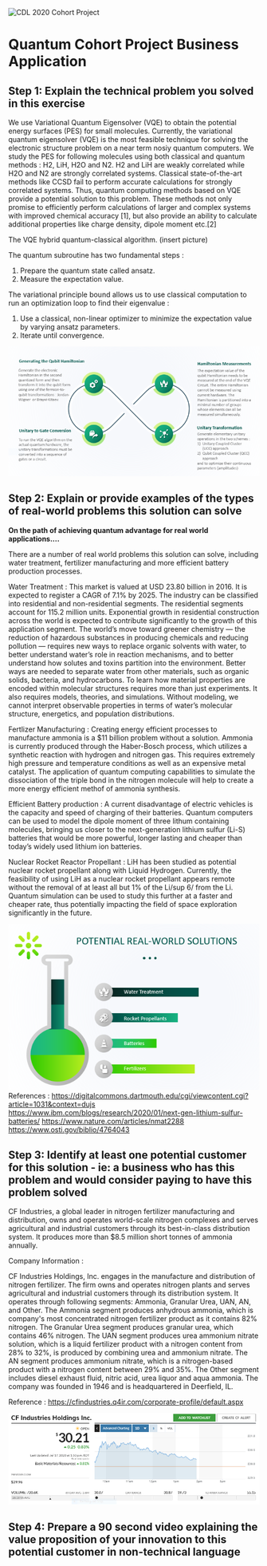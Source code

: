 ![CDL 2020 Cohort Project](../figures/CDL_logo.jpg)
# Quantum Cohort Project Business Application

## Step 1: Explain the technical problem you solved in this exercise

We use Variational Quantum Eigensolver (VQE) to obtain the potential energy surfaces (PES) for small molecules. Currently, the variational quantum eigensolver (VQE) is the most feasible technique for solving the electronic structure problem on a near term nosiy quantum computers. We study the PES for following molecules using both classical and quantum methods : H2, LiH, H2O and N2. H2 and LiH are weakly correlated while H2O and N2 are strongly correlated systems. Classical state-of-the-art methods like CCSD fail to perform accurate calculations for strongly correlated systems. Thus, quantum computing methods based on VQE provide a potential solution to this problem. These methods not only promise to efficiently perform calculations of larger and complex systems with improved chemical accuracy [1], but also provide an ability to calculate additional properties like charge density, dipole moment etc.[2]

The VQE hybrid quantum-classical algorithm. (insert picture)

The quantum subroutine has two fundamental steps :
1) Prepare the quantum state called ansatz.
2) Measure the expectation value.

The variational principle bound allows us to use classical computation to run an optimization loop to find their eigenvalue :
1) Use a classical, non-linear optimizer to minimize the expectation value by varying ansatz parameters.
2) Iterate until convergence.

![VQE](VQE_Diagram.PNG)

## Step 2: Explain or provide examples of the types of real-world problems this solution can solve

**On the path of achieving quantum advantage for real world applications....**

There are a number of real world problems this solution can solve, including water treatment, fertilizer manufacturing and more efficient battery production processes.

Water Treatment : This market is valued at USD 23.80 billion in 2016. It is expected to register a CAGR of 7.1% by 2025. The industry can be classified into residential and non-residential segments. The residential segments account for 115.2 million units. Exponential growth in residential construction across the world is expected to contribute significantly to the growth of this application segment. The world’s move toward greener chemistry — the reduction of hazardous substances in producing chemicals and reducing pollution — requires new ways to replace organic solvents with water, to better understand water’s role in reaction mechanisms, and to better understand how solutes and toxins partition into the environment. Better ways are needed to separate water from other materials, such as organic solids, bacteria, and hydrocarbons. To learn how material properties are encoded within molecular structures requires more than just experiments. It also requires models, theories, and simulations. Without modeling, we cannot interpret observable properties in terms of water’s molecular structure, energetics, and population distributions.

Fertlizer Manufacturing : Creating energy efficient processes to manufacture ammonia is a $11 billion problem without a solution. Ammonia is currently produced through the Haber-Bosch process, which utilizes a synthetic reaction with hydrogen and nitrogen gas. This requires extremely high pressure and temperature conditions as well as an expensive metal catalyst. The application of quantum computing capabilities to simulate the dissociation of the triple bond in the nitrogen molecule will help to create a more energy efficient methof of ammonia synthesis.

Efficient Battery production : A current disadvantage of electric vehicles is the capacity and speed of charging of their batteries. Quantum computers can be used to model the dipole moment of three lithum containing molecules, bringing us closer to the next-generation lithium sulfur (Li-S) batteries that would be more powerful, longer lasting and cheaper than today’s widely used lithium ion batteries.

Nuclear Rocket Reactor Propellant : LiH has been studied as potential nuclear rocket propellant along with Liquid Hydrogen. Currently, the feasibility of using LiH as a nuclear rocket propellant appears remote without the removal of at least all but 1% of the Li/sup 6/ from the Li. Quantum simulation can be used to study this further at a faster and cheaper rate, thus potentially impacting the field of space exploration significantly in the future.

![Real World Solutions](RealWorldSolutions.PNG)
References :
https://digitalcommons.dartmouth.edu/cgi/viewcontent.cgi?article=1031&context=dujs
https://www.ibm.com/blogs/research/2020/01/next-gen-lithium-sulfur-batteries/
https://www.nature.com/articles/nmat2288
https://www.osti.gov/biblio/4764043

## Step 3: Identify at least one potential customer for this solution - ie: a business who has this problem and would consider paying to have this problem solved

CF Industries, a global leader in nitrogen fertilizer manufacturing and distribution, owns and operates world-scale nitrogen complexes and serves agricultural and industrial customers through its best-in-class distribution system. It produces more than $8.5 million short tonnes of ammonia annually.

Company Information :

CF Industries Holdings, Inc. engages in the manufacture and distribution of nitrogen fertilizer. The firm owns and operates nitrogen plants and serves agricultural and industrial customers through its distribution system. It operates through following segments: Ammonia, Granular Urea, UAN, AN, and Other. The Ammonia segment produces anhydrous ammonia, which is company's most concentrated nitrogen fertilizer product as it contains 82% nitrogen. The Granular Urea segment produces granular urea, which contains 46% nitrogen. The UAN segment produces urea ammonium nitrate solution, which is a liquid fertilizer product with a nitrogen content from 28% to 32%, is produced by combining urea and ammonium nitrate. The AN segment produces ammonium nitrate, which is a nitrogen-based product with a nitrogen content between 29% and 35%. The Other segment includes diesel exhaust fluid, nitric acid, urea liquor and aqua ammonia. The company was founded in 1946 and is headquartered in Deerfield, IL.

Reference : https://cfindustries.q4ir.com/corporate-profile/default.aspx

![CFIndustries](CFIndustries.PNG)

## Step 4: Prepare a 90 second video explaining the value proposition of your innovation to this potential customer in non-technical language


